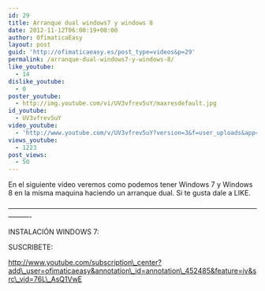 ```yaml
---
id: 29
title: Arranque dual windows7 y windows 8
date: 2012-11-12T06:00:19+00:00
author: OfimaticaEasy
layout: post
guid: 'http://ofimaticaeasy.es/post_type=videos&p=29'
permalink: /arranque-dual-windows7-y-windows-8/
like_youtube:
  - 14
dislike_youtube:
  - 0
poster_youtube:
  - http://img.youtube.com/vi/UV3vfrev5uY/maxresdefault.jpg
id_youtube:
  - UV3vfrev5uY
video_youtube:
  - 'http://www.youtube.com/v/UV3vfrev5uY?version=3&f=user_uploads&app=youtube_gdata'
views_youtube:
  - 1223
post_views:
  - 50
---
```

En el siguiente vídeo veremos como podemos tener Windows 7 y Windows 8 en la misma maquina haciendo un arranque dual. Si te gusta dale a LIKE.

&#8212;&#8212;&#8212;&#8212;&#8212;&#8212;&#8212;&#8212;&#8212;&#8212;&#8212;&#8212;&#8212;&#8212;&#8212;&#8212;&#8212;&#8212;&#8212;&#8212;&#8212;&#8212;&#8212;&#8212;&#8212;&#8212;&#8212;&#8212;&#8212;&#8212;&#8212;&#8212;&#8212;&#8212;&#8212;&#8212;&#8212;&#8212;&#8212;-

INSTALACIÓN WINDOWS 7:



SUSCRIBETE:

http://www.youtube.com/subscription\_center?add\_user=ofimaticaeasy&annotation\_id=annotation\_452485&feature=iv&src\_vid=76L\_AsQ1VwE